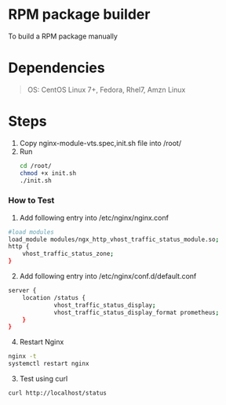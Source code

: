 # RPM package builder
To build a RPM package manually 

# Dependencies
> OS: CentOS Linux 7+, Fedora, Rhel7, Amzn Linux

# Steps
1. Copy nginx-module-vts.spec,init.sh file into /root/
2. Run 
   ``` sh
   cd /root/
   chmod +x init.sh
   ./init.sh
   ```
 ### How to Test
 1. Add following entry into /etc/nginx/nginx.conf
 ```sh
 #load modules
 load_module modules/ngx_http_vhost_traffic_status_module.so;
 http {
     vhost_traffic_status_zone;
 }
 ```
 2. Add following entry into /etc/nginx/conf.d/default.conf
 ```sh
 server {
     location /status {
              vhost_traffic_status_display;
              vhost_traffic_status_display_format prometheus;
     }
 }
 ```
 4. Restart Nginx
 ```sh
 nginx -t
 systemctl restart nginx
 ```
 3. Test using curl
 ```sh
 curl http://localhost/status
 ```
